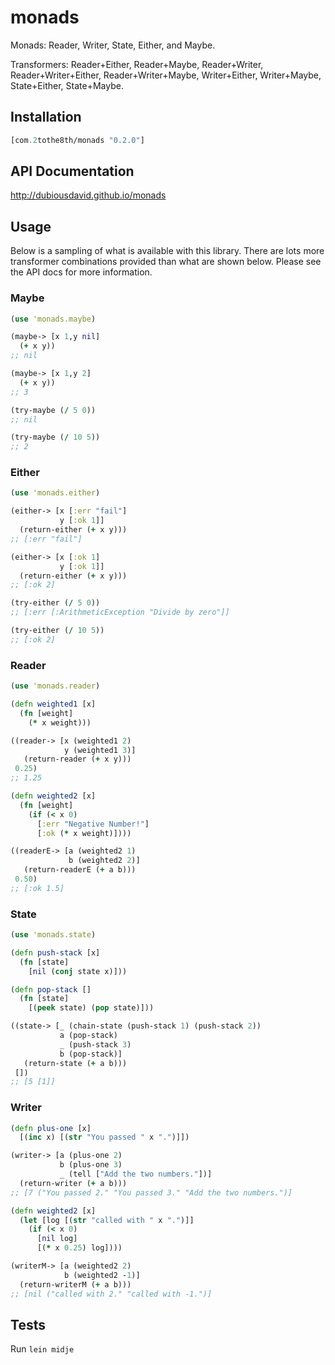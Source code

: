 # monads

Monads: Reader, Writer, State, Either, and Maybe.

Transformers: Reader+Either, Reader+Maybe, Reader+Writer, Reader+Writer+Either,
Reader+Writer+Maybe, Writer+Either, Writer+Maybe, State+Either, State+Maybe.

## Installation

```clojure
[com.2tothe8th/monads "0.2.0"]
```

## API Documentation

http://dubiousdavid.github.io/monads

## Usage

Below is a sampling of what is available with this library. There are lots more transformer combinations provided than what are shown below. Please see the API docs for more information.

### Maybe

```clojure
(use 'monads.maybe)

(maybe-> [x 1,y nil]
  (+ x y))
;; nil

(maybe-> [x 1,y 2]
  (+ x y))
;; 3

(try-maybe (/ 5 0))
;; nil

(try-maybe (/ 10 5))
;; 2
```

### Either

```clojure
(use 'monads.either)

(either-> [x [:err "fail"]
           y [:ok 1]]
  (return-either (+ x y)))
;; [:err "fail"]

(either-> [x [:ok 1]
           y [:ok 1]]
  (return-either (+ x y)))
;; [:ok 2]

(try-either (/ 5 0))
;; [:err [:ArithmeticException "Divide by zero"]]

(try-either (/ 10 5))
;; [:ok 2]
```

### Reader

```clojure
(use 'monads.reader)

(defn weighted1 [x]
  (fn [weight]
    (* x weight)))

((reader-> [x (weighted1 2)
            y (weighted1 3)]
   (return-reader (+ x y)))
 0.25)
;; 1.25

(defn weighted2 [x]
  (fn [weight]
    (if (< x 0)
      [:err "Negative Number!"]
      [:ok (* x weight)])))

((readerE-> [a (weighted2 1)
             b (weighted2 2)]
   (return-readerE (+ a b)))
 0.50)
;; [:ok 1.5]
```

### State

```clojure
(use 'monads.state)

(defn push-stack [x]
  (fn [state]
    [nil (conj state x)]))

(defn pop-stack []
  (fn [state]
    [(peek state) (pop state)]))

((state-> [_ (chain-state (push-stack 1) (push-stack 2))
           a (pop-stack)
           _ (push-stack 3)
           b (pop-stack)]
   (return-state (+ a b)))
 [])
;; [5 [1]]
```

### Writer

```clojure
(defn plus-one [x]
  [(inc x) [(str "You passed " x ".")]])

(writer-> [a (plus-one 2)
           b (plus-one 3)
           _ (tell ["Add the two numbers."])]
  (return-writer (+ a b)))
;; [7 ("You passed 2." "You passed 3." "Add the two numbers.")]

(defn weighted2 [x]
  (let [log [(str "called with " x ".")]]
    (if (< x 0)
      [nil log]
      [(* x 0.25) log])))

(writerM-> [a (weighted2 2)
            b (weighted2 -1)]
  (return-writerM (+ a b)))
;; [nil ("called with 2." "called with -1.")]
```

## Tests

Run `lein midje`
